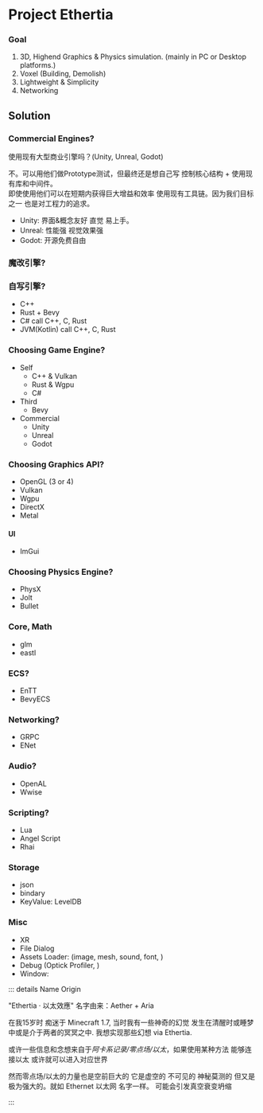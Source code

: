 
# Project Ethertia


### Goal

1. 3D, Highend Graphics & Physics simulation. (mainly in PC or Desktop platforms.)
2. Voxel (Building, Demolish)
3. Lightweight & Simplicity
4. Networking


## Solution

### Commercial Engines?
使用现有大型商业引擎吗？(Unity, Unreal, Godot)

不。可以用他们做Prototype测试，但最终还是想自己写 控制核心结构 + 使用现有库和中间件。  
即使使用他们可以在短期内获得巨大增益和效率 使用现有工具链。因为我们目标之一 也是对工程力的追求。

- Unity: 界面&概念友好 直觉 易上手。
- Unreal: 性能强 视觉效果强
- Godot: 开源免费自由


### 魔改引擎?


### 自写引擎?

- C++
- Rust + Bevy
- C# call C++, C, Rust
- JVM(Kotlin) call C++, C, Rust




### Choosing Game Engine?

- Self
    - C++ & Vulkan
    - Rust & Wgpu
    - C#
- Third
    - Bevy
- Commercial
  - Unity
  - Unreal
  - Godot


### Choosing Graphics API?

- OpenGL (3 or 4)
- Vulkan
- Wgpu
- DirectX
- Metal

#### UI

- ImGui

### Choosing Physics Engine?

- PhysX
- Jolt
- Bullet

### Core, Math

- glm
- eastl


### ECS?

- EnTT
- BevyECS

### Networking?

- GRPC
- ENet

### Audio?

- OpenAL
- Wwise

### Scripting?

- Lua
- Angel Script
- Rhai

### Storage

- json
- bindary
- KeyValue: LevelDB


### Misc

- XR
- File Dialog
- Assets Loader: (image, mesh, sound, font, )
- Debug (Optick Profiler, )
- Window: 






::: details Name Origin

"Ethertia · 以太效應" 名字由来：Aether + Aria

在我15岁时 痴迷于 Minecraft 1.7, 当时我有一些神奇的幻觉 发生在清醒时或睡梦中或是介于两者的冥冥之中. 我想实现那些幻想 via Ethertia. 

或许一些信息和念想来自于*阿卡系记录/零点场/以太*，如果使用某种方法 能够连接以太 或许就可以进入对应世界

然而零点场/以太的力量也是空前巨大的 它是虚空的 不可见的 神秘莫测的 但又是极为强大的。就如 Ethernet 以太网 名字一样。
可能会引发真空衰变坍缩

:::
